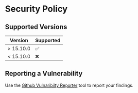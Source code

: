 # Security Policy

## Supported Versions

| Version   | Supported          |
| --------- | ------------------ |
| > 15.10.0 | :white_check_mark: |
| < 15.10.0 | :x:                |

## Reporting a Vulnerability

Use the [Github Vulnaribilty Reporter](https://github.com/capricorn86/happy-dom/security) tool to report your findings.
